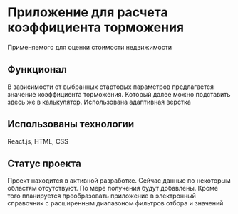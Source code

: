 # Приложение для расчета коэффициента торможения
Применяемого для оценки стоимости недвижимости
<!-- https://boris-mana.github.io/calc-sq-correct/ -->

## Функционал
В зависимости от выбранных стартовых параметров предлагается значение коэффициента торможения. Который далее можно подставить здесь же в калькулятор. Использована адаптивная верстка

## Использованы технологии
React.js, HTML, CSS

## Статус проекта
Проект находится в активной разработке. Сейчас данные по некоторым областям отсутствуют. По мере получения будут добавлены. Кроме того планируется преобразовать приложение в электронный справочник с расширенным диапазоном фильтров отбора и значений
